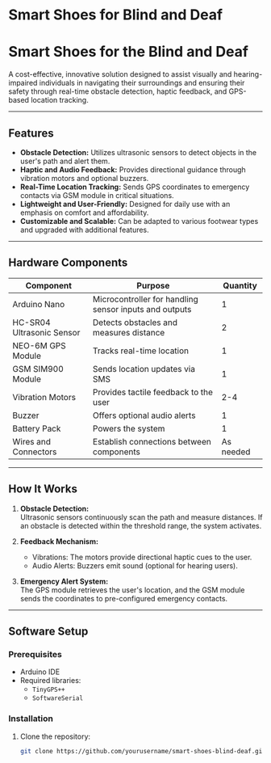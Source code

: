 # Smart Shoes for Blind and Deaf
# Smart Shoes for the Blind and Deaf  

A cost-effective, innovative solution designed to assist visually and hearing-impaired individuals in navigating their surroundings and ensuring their safety through real-time obstacle detection, haptic feedback, and GPS-based location tracking.  

---

## Features  
- **Obstacle Detection:** Utilizes ultrasonic sensors to detect objects in the user's path and alert them.  
- **Haptic and Audio Feedback:** Provides directional guidance through vibration motors and optional buzzers.  
- **Real-Time Location Tracking:** Sends GPS coordinates to emergency contacts via GSM module in critical situations.  
- **Lightweight and User-Friendly:** Designed for daily use with an emphasis on comfort and affordability.  
- **Customizable and Scalable:** Can be adapted to various footwear types and upgraded with additional features.  

---

## Hardware Components  
| **Component**        | **Purpose**                                           | **Quantity** |  
|-----------------------|-------------------------------------------------------|--------------|  
| Arduino Nano          | Microcontroller for handling sensor inputs and outputs | 1            |  
| HC-SR04 Ultrasonic Sensor | Detects obstacles and measures distance            | 2            |  
| NEO-6M GPS Module     | Tracks real-time location                             | 1            |  
| GSM SIM900 Module     | Sends location updates via SMS                        | 1            |  
| Vibration Motors      | Provides tactile feedback to the user                 | 2-4          |  
| Buzzer                | Offers optional audio alerts                          | 1            |  
| Battery Pack          | Powers the system                                     | 1            |  
| Wires and Connectors  | Establish connections between components              | As needed    |  

---

## How It Works  
1. **Obstacle Detection:**  
   Ultrasonic sensors continuously scan the path and measure distances. If an obstacle is detected within the threshold range, the system activates.  

2. **Feedback Mechanism:**  
   - Vibrations: The motors provide directional haptic cues to the user.  
   - Audio Alerts: Buzzers emit sound (optional for hearing users).  

3. **Emergency Alert System:**  
   The GPS module retrieves the user's location, and the GSM module sends the coordinates to pre-configured emergency contacts.  

---

## Software Setup  
### Prerequisites  
- Arduino IDE  
- Required libraries:  
  - `TinyGPS++`  
  - `SoftwareSerial`  

### Installation  
1. Clone the repository:  
   ```bash
   git clone https://github.com/yourusername/smart-shoes-blind-deaf.git
